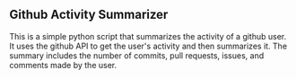 ## Github Activity Summarizer

This is a simple python script that summarizes the activity of a github user. It uses the github API to get the user's activity and then summarizes it. The summary includes the number of commits, pull requests, issues, and comments made by the user. 
